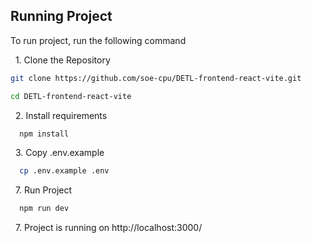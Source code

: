 ## Running Project

To run project, run the following command

&nbsp; 1. Clone the Repository

```bash
git clone https://github.com/soe-cpu/DETL-frontend-react-vite.git

cd DETL-frontend-react-vite
```

&nbsp; 2. Install requirements

```bash
  npm install
```

&nbsp; 3. Copy .env.example

```bash
  cp .env.example .env
```

&nbsp; 7. Run Project

```bash
  npm run dev

```

&nbsp; 7. Project is running on http://localhost:3000/
